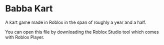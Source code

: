 # Babba Kart
A kart game made in Roblox in the span of roughly a year and a half.

You can open this file by downloading the Roblox Studio tool which comes with Roblox Player.
